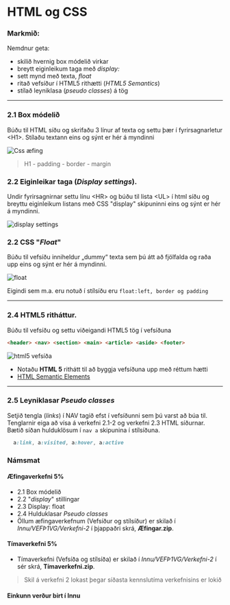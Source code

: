 # HTML og CSS

### Markmið:

Nemdnur geta:

- skilið hvernig box módelið virkar 
- breytt eiginleikum taga með _display:_ 
- sett mynd með texta, _float_
- ritað vefsíður í HTML5 rithætti (_HTML5 Semantics_)
- stílað leyniklasa (_pseudo classes_) á tög 

---
  
### 2.1 Box módelið

Búðu til HTML síðu og skrifaðu 3 línur af texta og settu þær í fyrirsagnarletur &lt;H1>. Stílaðu textann eins og sýnt er hér á myndinni

![Css æfing](Námsefni/Box-model/box-inheritance.JPG)

> H1 - padding - border - margin

### 2.2 Eiginleikar taga (_Display settings_).

Undir fyrirsagnirnar settu línu &lt;HR> og búðu til lista &lt;UL> í html síðu og breyttu eiginleikum listans með CSS "display" skipuninni eins og sýnt er hér á myndinni.
   
![display settings](Námsefni/Box-model/display.JPG)


### 2.2 CSS "_Float_" 

Búðu til vefsíðu inniheldur „dummy“ texta sem þú átt að fjölfalda og raða upp eins og sýnt er hér á myndinni.

![float](Námsefni/v.2.2.jpg)

Eigindi sem m.a. eru notuð í stílsíðu eru `float:left, border og padding `

---

### 2.4 HTML5 ritháttur.  

Búðu til vefsíðu og settu viðeigandi HTML5 tög í vefsíðuna

```HTML
<header> <nav> <section> <main> <article> <aside> <footer> 
```

![html5 vefsíða](Námsefni/v2.3.jpg)

- Notaðu **HTML 5** rithátt til að byggja vefsíðuna upp með réttum hætti
- [HTML Semantic Elements](https://www.w3schools.com/html/html5_semantic_elements.asp) 

---

### 2.5 Leyniklasar _Pseudo classes_ 
 
Setjið tengla (_links_) í NAV tagið efst í vefsíðunni sem þú varst að búa til. Tenglarnir eiga að vísa á verkefni 2.1-2 og verkefni 2.3 HTML síðurnar. Bætið síðan hulduklösum í ` nav a ` skipunina í stílsíðuna. 

```CSS
  a:link, a:visited, a:hover, a:active 

```

### Námsmat

#### Æfingaverkefni 5%

- 2.1 Box módelið 
- 2.2 "_display_" stillingar  
- 2.3 Display: float 
- 2.4 Hulduklasar _Pseudo classes_
- Öllum æfingaverkefnum  (Vefsíður og stílsíður) er skilað í _Innu/VEFÞ1VG/Verkefni-2_ í þjappaðri skrá, **Æfingar.zip**. 

#### Tímaverkefni 5%

- Tímaverkefni  (Vefsíða og stílsíða) er skilað í _Innu/VEFÞ1VG/Verkefni-2_ í sér skrá, **Tímaverkefni.zip**. 

> Skil á verkefni 2 lokast þegar síðasta kennslutíma verkefnisins er lokið

#### Einkunn verður birt í Innu

